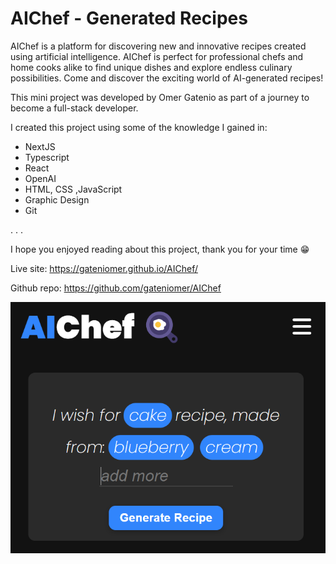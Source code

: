 # AIChef - Generated Recipes
AIChef is a platform for discovering new and innovative recipes created using artificial intelligence. AIChef is perfect for professional chefs and home cooks alike to find unique dishes and explore endless culinary possibilities. Come and discover the exciting world of AI-generated recipes!

This mini project was developed by Omer Gatenio as part of a journey to become a full-stack developer.

I created this project using some of the knowledge I gained in:
- NextJS
- Typescript
- React
- OpenAI
- HTML, CSS ,JavaScript
- Graphic Design
- Git

.
.
.

I hope you enjoyed reading about this project, thank you for your time 😁

Live site: https://gateniomer.github.io/AIChef/

Github repo: https://github.com/gateniomer/AIChef

![showcase](./public/thumbnail.png)